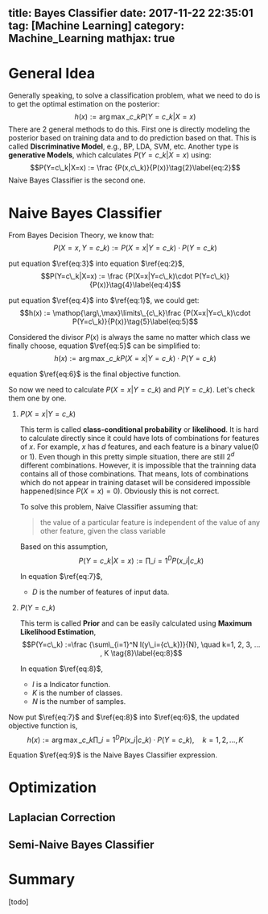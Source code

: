 title: Bayes Classifier
date: 2017-11-22 22:35:01
tag: [Machine Learning]
category: Machine_Learning
mathjax: true
---

# General Idea
Generally speaking, to solve a classification problem, what we need to do is to get the optimal estimation on the posterior:
$$h(x) := \mathop{\arg\,\max}\limits\_{c\_k}P(Y=c\_k|X=x)\tag{1}\label{eq:1}$$
There are 2 general methods to do this. First one is directly modeling the posterior based on training data and to do prediction based on that. This is called **Discriminative Model**, e.g., BP, LDA, SVM, etc. Another type is **generative Models**, which calculates $P(Y=c\_k|X=x)$ using:
$$P(Y=c\_k|X=x) := \frac {P(x,c\_k)}{P(x)}\tag{2}\label{eq:2}$$
Naive Bayes Classifier is the second one.
<!-- more -->

# Naive Bayes Classifier
From Bayes Decision Theory, we know that:
$$P(X=x, Y=c\_k) := P(X=x|Y=c\_k)\cdot P(Y=c\_k)\tag{3}\label{eq:3}$$

put equation $\ref{eq:3}$  into equation $\ref{eq:2}$,
$$P(Y=c\_k|X=x) := \frac {P(X=x|Y=c\_k)\cdot P(Y=c\_k)}{P(x)}\tag{4}\label{eq:4}$$

put equation $\ref{eq:4}$ into $\ref{eq:1}$, we could get:
$$h(x) := \mathop{\arg\,\max}\limits\_{c\_k}\frac {P(X=x|Y=c\_k)\cdot P(Y=c\_k)}{P(x)}\tag{5}\label{eq:5}$$

Considered the divisor $P(x)$ is always the same no matter which class we finally choose, equation $\ref{eq:5}$ can be simplified to:
$$h(x) := \mathop{\arg\,\max}\limits\_{c\_k} P(X=x|Y=c\_k)\cdot P(Y=c\_k)\tag{6}\label{eq:6}$$

equation $\ref{eq:6}$ is the final objective function.

So now we need to calculate $P(X=x|Y=c\_k)$ and $P(Y=c\_k)$. Let's check them one by one.
1. $P(X=x|Y=c\_k)$

   This term is called **class-conditional probability** or **likelihood**. It is hard to calculate directly since it could have lots of combinations for features of $x$. For example, $x$ has $d$ features, and each feature is a binary value(0 or 1). Even though in this pretty simple situation, there are still $2^d$ different combinations. However, it is impossible that the trainning data contains all of those combinations. That means, lots of combinations which do not appear in training dataset will be considered impossible happened(since $P(X=x)=0$). Obviously this is not correct.

   To solve this problem, Naive Classifier assuming that:
   > the value of a particular feature is independent of the value of any other feature, given the class variable

   Based on this assumption,
   $$P(Y=c\_k|X=x) := \prod\_{i=1}^{D} P(x\_i|c\_k)\tag{7}\label{eq:7}$$

   In equation $\ref{eq:7}$,
   * $D$ is the number of features of input data.

2. $P(Y=c\_k)$

   This term is called **Prior** and can be easily calculated using **Maximum Likelihood Estimation**,
   $$P(Y=c\_k) :=\frac {\sum\_{i=1}^N I(y\_i={c\_k})}{N}, \quad k=1, 2, 3, ... , K \tag{8}\label{eq:8}$$
   
   In equation $\ref{eq:8}$,
   * $I$ is a Indicator function. 
   * $K$ is the number of classes.
   * $N$ is the number of samples.

Now put $\ref{eq:7}$ and $\ref{eq:8}$ into $\ref{eq:6}$, the updated objective function is,
$$h(x) := \mathop{\arg\,\max}\limits\_{c\_k} \prod\_{i=1}^{D} P(x\_i|c\_k) \cdot P(Y=c\_k), \quad k = 1,2,...,K \tag{9}\label{eq:9}$$

Equation $\ref{eq:9}$ is the Naive Bayes Classifier expression.

# Optimization
## Laplacian Correction
## Semi-Naive Bayes Classifier
# Summary
[todo]
